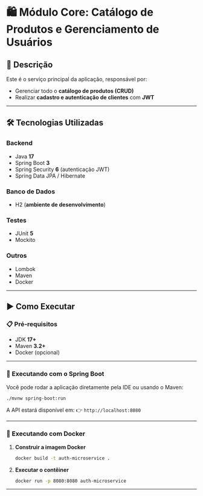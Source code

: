 # 🛍️ Módulo Core: Catálogo de Produtos e Gerenciamento de Usuários

## 📌 Descrição
Este é o serviço principal da aplicação, responsável por:
- Gerenciar todo o **catálogo de produtos (CRUD)**
- Realizar **cadastro e autenticação de clientes** com **JWT**

---

## 🛠️ Tecnologias Utilizadas

### Backend
- Java **17**
- Spring Boot **3**
- Spring Security **6** (autenticação JWT)
- Spring Data JPA / Hibernate

### Banco de Dados
- H2 (**ambiente de desenvolvimento**)

### Testes
- JUnit **5**
- Mockito

### Outros
- Lombok
- Maven
- Docker

---

## ▶️ Como Executar

### 📋 Pré-requisitos
- JDK **17+**
- Maven **3.2+**
- Docker (opcional)

---

### 🚀 Executando com o Spring Boot
Você pode rodar a aplicação diretamente pela IDE ou usando o Maven:

```bash
./mvnw spring-boot:run
````

A API estará disponível em:
👉 `http://localhost:8080`

---

### 🐳 Executando com Docker

1. **Construir a imagem Docker**

   ```bash
   docker build -t auth-microservice .
   ```

2. **Executar o contêiner**

   ```bash
   docker run -p 8080:8080 auth-microservice
   ```
---
